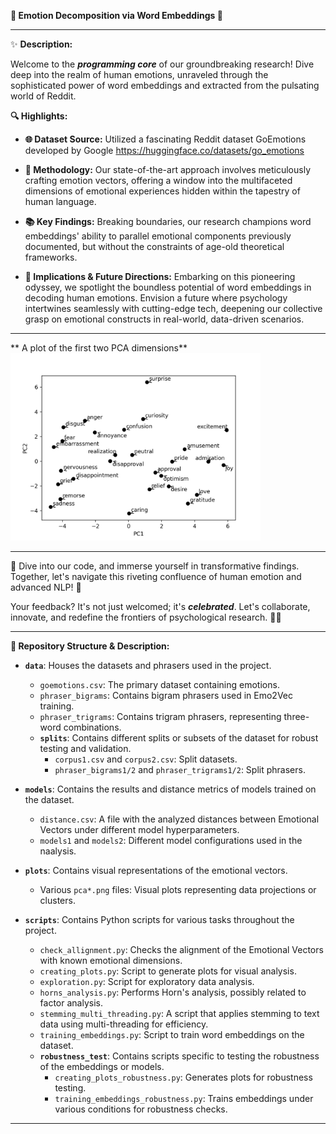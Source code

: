 **🌟 Emotion Decomposition via Word Embeddings 🌟**

---

✨ **Description:**

Welcome to the **_programming core_** of our groundbreaking research! Dive deep into the realm of human emotions, unraveled through the sophisticated power of word embeddings and extracted from the pulsating world of Reddit.

**🔍 Highlights:**

- **🌐 Dataset Source:** Utilized a fascinating Reddit dataset GoEmotions developed by Google https://huggingface.co/datasets/go_emotions

- **🧠 Methodology:** Our state-of-the-art approach involves meticulously crafting emotion vectors, offering a window into the multifaceted dimensions of emotional experiences hidden within the tapestry of human language.

- **📚 Key Findings:** Breaking boundaries, our research champions word embeddings' ability to parallel emotional components previously documented, but without the constraints of age-old theoretical frameworks.

- **🚀 Implications & Future Directions:** Embarking on this pioneering odyssey, we spotlight the boundless potential of word embeddings in decoding human emotions. Envision a future where psychology intertwines seamlessly with cutting-edge tech, deepening our collective grasp on emotional constructs in real-world, data-driven scenarios.

---
** A plot of the first two PCA dimensions**
<img src="./plots/pca1_2.png" width="400">

---
🔗 Dive into our code, and immerse yourself in transformative findings. Together, let's navigate this riveting confluence of human emotion and advanced NLP! 🌌

Your feedback? It's not just welcomed; it's **_celebrated_**. Let's collaborate, innovate, and redefine the frontiers of psychological research. 🎉🚀

---

**📂 Repository Structure & Description:**

- **`data`**: Houses the datasets and phrasers used in the project.
    - `goemotions.csv`: The primary dataset containing emotions.
    - `phraser_bigrams`: Contains bigram phrasers used in Emo2Vec training.
    - `phraser_trigrams`: Contains trigram phrasers, representing three-word combinations.
    - **`splits`**: Contains different splits or subsets of the dataset for robust testing and validation.
        - `corpus1.csv` and `corpus2.csv`: Split datasets.
        - `phraser_bigrams1/2` and `phraser_trigrams1/2`: Split phrasers.

- **`models`**: Contains the results and distance metrics of models trained on the dataset.
    - `distance.csv`: A file with the analyzed distances between Emotional Vectors under different model hyperparameters.
    - `models1` and `models2`: Different model configurations used in the naalysis.

- **`plots`**: Contains visual representations of the emotional vectors.
    - Various `pca*.png` files: Visual plots representing data projections or clusters.

- **`scripts`**: Contains Python scripts for various tasks throughout the project.
    - `check_allignment.py`: Checks the alignment of the Emotional Vectors with known emotional dimensions.
    - `creating_plots.py`: Script to generate plots for visual analysis.
    - `exploration.py`: Script for exploratory data analysis.
    - `horns_analysis.py`: Performs Horn's analysis, possibly related to factor analysis.
    - `stemming_multi_threading.py`: A script that applies stemming to text data using multi-threading for efficiency.
    - `training_embeddings.py`: Script to train word embeddings on the dataset.
    - **`robustness_test`**: Contains scripts specific to testing the robustness of the embeddings or models.
        - `creating_plots_robustness.py`: Generates plots for robustness testing.
        - `training_embeddings_robustness.py`: Trains embeddings under various conditions for robustness checks.

---
